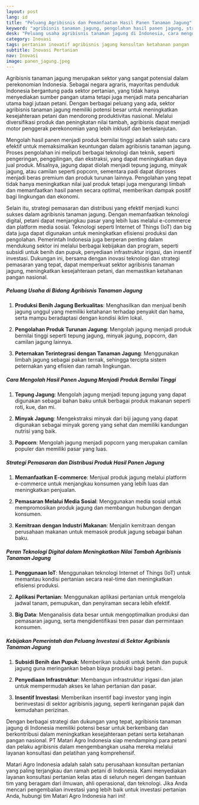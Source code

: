 ```yaml
---
layout: post
lang: id
title: "Peluang Agribisnis dan Pemanfaatan Hasil Panen Tanaman Jagung"
keyword: "agribisnis tanaman jagung, pengolahan hasil panen jagung, strategi pemasaran jagung, teknologi digital dalam agribisnis, kebijakan pemerintah agribisnis, konsultan pertanian, pelatihan pertanian terpadu, PT Matari Agro Indonesia"
desk: "Peluang usaha agribisnis tanaman jagung di Indonesia, cara mengolah hasil panen jagung menjadi produk bernilai tinggi, strategi pemasaran, peran teknologi digital, dan kebijakan pemerintah yang mendukung sektor agribisnis jagung"
category: Inovasi
tags: pertanian inovatif agribisnis jagung konsultan ketahanan pangan
subtitle: Inovasi Pertanian
nav: Inovasi
image: panen_jagung.jpeg
---
```


Agribisnis tanaman jagung merupakan sektor yang sangat potensial dalam perekonomian Indonesia. Sebagai negara agraris, mayoritas penduduk Indonesia bergantung pada sektor pertanian, yang tidak hanya menyediakan sumber pangan utama tetapi juga menjadi mata pencaharian utama bagi jutaan petani. Dengan berbagai peluang yang ada, sektor agribisnis tanaman jagung memiliki potensi besar untuk meningkatkan kesejahteraan petani dan mendorong produktivitas nasional. Melalui diversifikasi produk dan peningkatan nilai tambah, agribisnis dapat menjadi motor penggerak perekonomian yang lebih inklusif dan berkelanjutan.

Mengolah hasil panen menjadi produk bernilai tinggi adalah salah satu cara efektif untuk memaksimalkan keuntungan dalam agribisnis tanaman jagung. Proses pengolahan ini meliputi berbagai teknologi dan teknik, seperti pengeringan, penggilingan, dan ekstraksi, yang dapat meningkatkan daya jual produk. Misalnya, jagung dapat diolah menjadi tepung jagung, minyak jagung, atau camilan seperti popcorn, sementara padi dapat diproses menjadi beras premium dan produk turunan lainnya. Pengolahan yang tepat tidak hanya meningkatkan nilai jual produk tetapi juga mengurangi limbah dan memanfaatkan hasil panen secara optimal, memberikan dampak positif bagi lingkungan dan ekonomi.

Selain itu, strategi pemasaran dan distribusi yang efektif menjadi kunci sukses dalam agribisnis tanaman jagung. Dengan memanfaatkan teknologi digital, petani dapat menjangkau pasar yang lebih luas melalui e-commerce dan platform media sosial. Teknologi seperti Internet of Things (IoT) dan big data juga dapat digunakan untuk meningkatkan efisiensi produksi dan pengolahan. Pemerintah Indonesia juga berperan penting dalam mendukung sektor ini melalui berbagai kebijakan dan program, seperti subsidi untuk benih dan pupuk, penyediaan infrastruktur irigasi, dan insentif investasi. Dukungan ini, bersama dengan inovasi teknologi dan strategi pemasaran yang tepat, dapat memperkuat sektor agribisnis tanaman jagung, meningkatkan kesejahteraan petani, dan memastikan ketahanan pangan nasional.

##### Peluang Usaha di Bidang Agribisnis Tanaman Jagung

1. **Produksi Benih Jagung Berkualitas**: Menghasilkan dan menjual benih jagung unggul yang memiliki ketahanan terhadap penyakit dan hama, serta mampu beradaptasi dengan kondisi iklim lokal.

2. **Pengolahan Produk Turunan Jagung**: Mengolah jagung menjadi produk bernilai tinggi seperti tepung jagung, minyak jagung, popcorn, dan camilan jagung lainnya.

3. **Peternakan Terintegrasi dengan Tanaman Jagung**: Menggunakan limbah jagung sebagai pakan ternak, sehingga tercipta sistem peternakan yang efisien dan ramah lingkungan.

##### Cara Mengolah Hasil Panen Jagung Menjadi Produk Bernilai Tinggi

1. **Tepung Jagung**: Mengolah jagung menjadi tepung jagung yang dapat digunakan sebagai bahan baku untuk berbagai produk makanan seperti roti, kue, dan mi.

2. **Minyak Jagung**: Mengekstraksi minyak dari biji jagung yang dapat digunakan sebagai minyak goreng yang sehat dan memiliki kandungan nutrisi yang baik.

3. **Popcorn**: Mengolah jagung menjadi popcorn yang merupakan camilan populer dan memiliki pasar yang luas.

##### Strategi Pemasaran dan Distribusi Produk Hasil Panen Jagung

1. **Memanfaatkan E-commerce**: Menjual produk jagung melalui platform e-commerce untuk menjangkau konsumen yang lebih luas dan meningkatkan penjualan.

2. **Pemasaran Melalui Media Sosial**: Menggunakan media sosial untuk mempromosikan produk jagung dan membangun hubungan dengan konsumen.

3. **Kemitraan dengan Industri Makanan**: Menjalin kemitraan dengan perusahaan makanan untuk memasok produk jagung sebagai bahan baku.

##### Peran Teknologi Digital dalam Meningkatkan Nilai Tambah Agribisnis Tanaman Jagung

1. **Penggunaan IoT**: Menggunakan teknologi Internet of Things (IoT) untuk memantau kondisi pertanian secara real-time dan meningkatkan efisiensi produksi.

2. **Aplikasi Pertanian**: Menggunakan aplikasi pertanian untuk mengelola jadwal tanam, pemupukan, dan penyiraman secara lebih efektif.

3. **Big Data**: Menganalisis data besar untuk mengoptimalkan produksi dan pemasaran jagung, serta mengidentifikasi tren pasar dan permintaan konsumen.

##### Kebijakan Pemerintah dan Peluang Investasi di Sektor Agribisnis Tanaman Jagung

1. **Subsidi Benih dan Pupuk**: Memberikan subsidi untuk benih dan pupuk jagung guna meringankan beban biaya produksi bagi petani.

2. **Penyediaan Infrastruktur**: Membangun infrastruktur irigasi dan jalan untuk mempermudah akses ke lahan pertanian dan pasar.

3. **Insentif Investasi**: Memberikan insentif bagi investor yang ingin berinvestasi di sektor agribisnis jagung, seperti keringanan pajak dan kemudahan perizinan.

Dengan berbagai strategi dan dukungan yang tepat, agribisnis tanaman jagung di Indonesia memiliki potensi besar untuk berkembang dan berkontribusi dalam meningkatkan kesejahteraan petani serta ketahanan pangan nasional. PT Matari Agro Indonesia siap mendampingi para petani dan pelaku agribisnis dalam mengembangkan usaha mereka melalui layanan konsultasi dan pelatihan yang komprehensif.

Matari Agro Indonesia adalah salah satu perusahaan konsultan pertanian yang paling terjangkau dan ramah petani di Indonesia. Kami menyediakan layanan konsultasi pertanian kelas atas di seluruh negeri dengan bantuan tim yang beragam dari ilmuwan, ahli operasional, dan teknologi. Jika Anda mencari pengembalian investasi yang lebih baik untuk investasi pertanian Anda, hubungi tim Matari Agro Indonesia hari ini!

